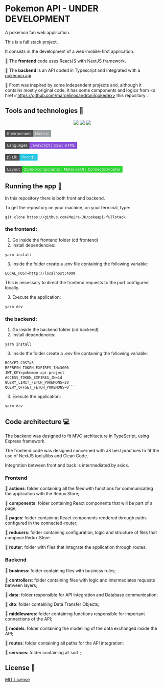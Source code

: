 # Pokemon API - UNDER DEVELOPMENT
A pokemon fan web application.


This is a full stack project. 

It consists in the development of a web-mobile-first application.

:small_orange_diamond: The **frontend** code uses ReactJS with NextJS framework. 

:small_orange_diamond: The **backend** is an API coded in Typescript and integrated with a <a href="https://pokeapi.co/docs/v2">pokemon api</a> . 

:small_orange_diamond: Front was inspired by some independent projects and, although it contains mostly original code, it has some components and logics from <a href='https://github.com/marcelinosandroni/pokedex> this repository </a> .

## Tools and technologies :wrench:

<p align="center">
<img width="40px" src="https://cdn.iconscout.com/icon/free/png-256/nodejs-2-226035.png"/>
<img width="35px" src="https://raw.githubusercontent.com/jalbertsr/logo-badge-images/master/img/react_logo.png"/>
<img width="35px" src="http://3con14.biz/code/_data/js/intro/js-logo.png"/>
</p>

<p>
<img height="22px" src="https://github.com/Meira-JH/futureEats/blob/master/futureEats/src/imgs/EnvironmentNodejs.png"/>
</p>
<p>
<img height="22px" src="https://github.com/Meira-JH/futureEats/blob/master/futureEats/src/imgs/languages.png"/>
</p>
<p>
<img height="22px" src="https://github.com/Meira-JH/futureEats/blob/master/futureEats/src/imgs/JSLibReactJS.png"/>
</p>
<p>
<img height="22px" src="https://github.com/Meira-JH/futureEats/blob/master/futureEats/src/imgs/layout.png"/>
</p>


## Running the app :running:

In this repository there is both front and backend.

To get the repository on your machine, on your terminal, type:
```
git clone https://github.com/Meira-JH/pokeapi-fullstack
```

### the frontend:
1. Go inside the frontend folder (cd frontend)
2. Install dependencies:
```
yarn install
```

3. Inside the folder create a .env file containing the following variable:
```
LOCAL_HOST=http://localhost:4000
```

This is necessary to direct the frontend requests to the port configured locally.

3. Execute the application:
```
yarn dev 
```

### the backend:
1. Go inside the backend folder (cd backend)
2. Install dependencies:
```
yarn install
```

3. Inside the folder create a .env file containing the following variable:
```
BCRYPT_COST=3
REFRESH_TOKEN_EXPIRES_IN=3000
JWT_KEY=pokemon-api-project
ACCESS_TOKEN_EXPIRES_IN=1d
QUERY_LIMIT_FETCH_POKEMONS=20
QUERY_OFFSET_FETCH_POKEMONS=0```
```

3. Execute the application:
```
yarn dev 
```



## Code architecture :computer:

The backend was designed to fit MVC architecture in TypeScript, using Express framework.

The frontend code was designed concerned with JS best practices to fit the use of NextJS tools/libs and Clean Code.

Integration between front and back is intermediated by axios.

### Frontend
:small_blue_diamond: **actions**: folder containing all the files with functions for communicating the application with the Redux Store;

:small_blue_diamond: **components**: folder containing React components that will be part of a page;

:small_blue_diamond: **pages**: folder containing React components rendered through paths configured in the connected-router;

:small_blue_diamond: **reducers**: folder containing configuration, logic and structure of files that compose Redux Store.

:small_blue_diamond: **router**: folder with files that integrate the application through routes.

### Backend
:small_blue_diamond: **business**: folder containing files with business rules;

:small_blue_diamond: **controllers**: folder containing files with logic and intermediates requests between layers;

:small_blue_diamond: **data**: folder responsible for API integration and Database communication;

:small_blue_diamond: **dto**: folder containing Data Transfer Objects;

:small_blue_diamond: **middlewares**: folder containing functions responsible for important connections of the API;

:small_blue_diamond: **models**: folder containing the modelling of the data exchanged inside the API;

:small_blue_diamond: **routes**: folder containing all paths for the API integration;

:small_blue_diamond: **services**: folder containing all sort ;

## License :page_facing_up:
[MIT License](https://choosealicense.com/licenses/mit/)

